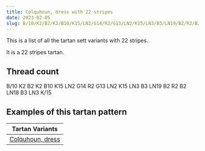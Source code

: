 ```yaml
---
title: Colquhoun, dress with 22 stripes
date: 2023-02-05
slug: B/10/K2/B2/K2/B10/K15/LN2/G14/R2/G13/LN2/K15/LN3/B3/LN19/B2/R2/B2/LN18/B3/LN3/K/15
---
```

This is a list of all the tartan sett variants with 22 stripes.

It is a 22 stripes tartan.


## Thread count
B/10 K2 B2 K2 B10 K15 LN2 G14 R2 G13 LN2 K15 LN3 B3 LN19 B2 R2 B2 LN18 B3 LN3 K/15

## Examples of this tartan pattern

| Tartan Variants |
|---------------|
| [Colquhoun, dress](/variants/b/10/k2/b2/k2/b10/k15/ln2/g14/r2/g13/ln2/k15/ln3/b3/ln19/b2/r2/b2/ln18/b3/ln3/k/15-b304080-g008000-k000000-lne0e0e0-rc00000)||
